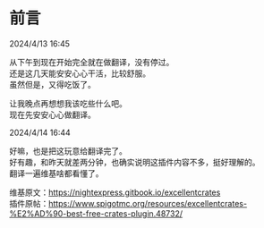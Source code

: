 # 前言

2024/4/13 16:45

从下午到现在开始完全就在做翻译，没有停过。    
还是这几天能安安心心干活，比较舒服。    
虽然但是，又得吃饭了。    

让我晚点再想想我该吃些什么吧。    
现在先安安心心做翻译。    

2024/4/14 16:44

好嘛，也是把这玩意给翻译完了。    
好有趣，和昨天就差两分钟，也确实说明这插件内容不多，挺好理解的。    
翻译一遍维基啥都看懂了。    

维基原文：https://nightexpress.gitbook.io/excellentcrates    
插件原帖：https://www.spigotmc.org/resources/excellentcrates-%E2%AD%90-best-free-crates-plugin.48732/